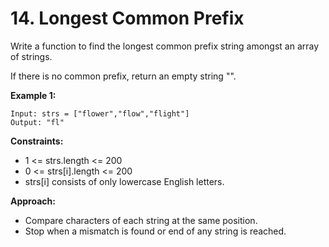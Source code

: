 # 14. Longest Common Prefix

Write a function to find the longest common prefix string amongst an array of strings.

If there is no common prefix, return an empty string "".

**Example 1:**
```
Input: strs = ["flower","flow","flight"]
Output: "fl"
```

**Constraints:**
- 1 <= strs.length <= 200
- 0 <= strs[i].length <= 200
- strs[i] consists of only lowercase English letters.

**Approach:**
- Compare characters of each string at the same position.
- Stop when a mismatch is found or end of any string is reached.